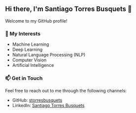 ## Hi there, I'm Santiago Torres Busquets 👋

Welcome to my GitHub profile!

### 🔭 My Interests
- Machine Learning
- Deep Learning
- Natural Language Processing (NLP)
- Computer Vision
- Artificial Intelligence

### 📫 Get in Touch
Feel free to reach out to me through the following channels:
- GitHub: [storresbusquets](https://github.com/storresbusquets)
- LinkedIn: [Santiago Torres Busquets](https://www.linkedin.com/in/santiago-torres-busquets/)
